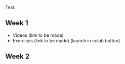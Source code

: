 Test.

Week 1
------

* Videos (link to be made)
* Exercises (link to be made) (launch in colab button)

Week 2
------